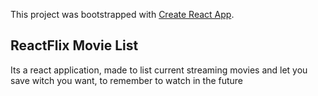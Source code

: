 
This project was bootstrapped with [Create React App](https://github.com/facebook/create-react-app).

## ReactFlix Movie List

Its a react application, made to list current streaming movies and let you save witch you want, to remember to watch in the future
